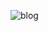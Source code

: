 ![blog](https://github.com/mehdi2960/blogClub_flutter/assets/81480288/322494a4-849e-4055-9519-39b8cf83ff51)
